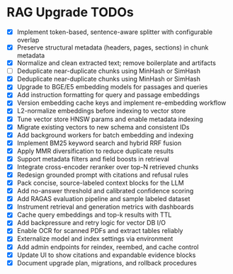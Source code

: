 # RAG Upgrade TODOs

- [x] Implement token-based, sentence-aware splitter with configurable overlap
- [x] Preserve structural metadata (headers, pages, sections) in chunk metadata
- [x] Normalize and clean extracted text; remove boilerplate and artifacts
- [ ] Deduplicate near-duplicate chunks using MinHash or SimHash
- [x] Deduplicate near-duplicate chunks using MinHash or SimHash
- [x] Upgrade to BGE/E5 embedding models for passages and queries
- [x] Add instruction formatting for query and passage embeddings
- [x] Version embedding cache keys and implement re-embedding workflow
- [x] L2-normalize embeddings before indexing to vector store
- [x] Tune vector store HNSW params and enable metadata indexing
- [x] Migrate existing vectors to new schema and consistent IDs
- [x] Add background workers for batch embedding and indexing
- [x] Implement BM25 keyword search and hybrid RRF fusion
- [x] Apply MMR diversification to reduce duplicate results
- [x] Support metadata filters and field boosts in retrieval
- [x] Integrate cross-encoder reranker over top-N retrieved chunks
- [x] Redesign grounded prompt with citations and refusal rules
- [x] Pack concise, source-labeled context blocks for the LLM
- [x] Add no-answer threshold and calibrated confidence scoring
- [x] Add RAGAS evaluation pipeline and sample labeled dataset
- [x] Instrument retrieval and generation metrics with dashboards
- [x] Cache query embeddings and top-k results with TTL
- [x] Add backpressure and retry logic for vector DB I/O
- [x] Enable OCR for scanned PDFs and extract tables reliably
- [x] Externalize model and index settings via environment
- [x] Add admin endpoints for reindex, reembed, and cache control
- [x] Update UI to show citations and expandable evidence blocks
- [x] Document upgrade plan, migrations, and rollback procedures
